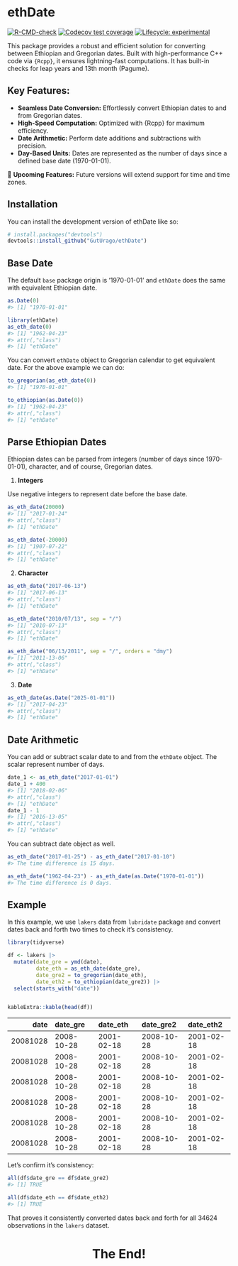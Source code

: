 
<!-- README.md is generated from README.Rmd. Please edit that file -->

# ethDate

<!-- badges: start -->

[![R-CMD-check](https://github.com/GutUrago/ethDate/actions/workflows/R-CMD-check.yaml/badge.svg)](https://github.com/GutUrago/ethDate/actions/workflows/R-CMD-check.yaml)
[![Codecov test
coverage](https://codecov.io/gh/GutUrago/ethDate/graph/badge.svg)](https://app.codecov.io/gh/GutUrago/ethDate)
[![Lifecycle:
experimental](https://img.shields.io/badge/lifecycle-experimental-orange.svg)](https://lifecycle.r-lib.org/articles/stages.html#experimental)
<!-- badges: end -->

This package provides a robust and efficient solution for converting
between Ethiopian and Gregorian dates. Built with high-performance C++
code via `{Rcpp}`, it ensures lightning-fast computations. It has
built-in checks for leap years and 13th month (Pagume).

## Key Features:

- **Seamless Date Conversion:** Effortlessly convert Ethiopian dates to
  and from Gregorian dates.
- **High-Speed Computation:** Optimized with {Rcpp} for maximum
  efficiency.
- **Date Arithmetic:** Perform date additions and subtractions with
  precision.
- **Day-Based Units:** Dates are represented as the number of days since
  a defined base date (1970-01-01).

🚀 **Upcoming Features:** Future versions will extend support for time
and time zones.

## Installation

You can install the development version of ethDate like so:

``` r
# install.packages("devtools")
devtools::install_github("GutUrago/ethDate")
```

## Base Date

The default `base` package origin is ‘1970-01-01’ and `ethDate` does the
same with equivalent Ethiopian date.

``` r
as.Date(0)
#> [1] "1970-01-01"
```

``` r
library(ethDate)
as_eth_date(0)
#> [1] "1962-04-23"
#> attr(,"class")
#> [1] "ethDate"
```

You can convert `ethDate` object to Gregorian calendar to get equivalent
date. For the above example we can do:

``` r
to_gregorian(as_eth_date(0))
#> [1] "1970-01-01"
```

``` r
to_ethiopian(as.Date(0))
#> [1] "1962-04-23"
#> attr(,"class")
#> [1] "ethDate"
```

## Parse Ethiopian Dates

Ethiopian dates can be parsed from integers (number of days since
1970-01-01), character, and of course, Gregorian dates.

1.  **Integers**

Use negative integers to represent date before the base date.

``` r
as_eth_date(20000)
#> [1] "2017-01-24"
#> attr(,"class")
#> [1] "ethDate"
```

``` r
as_eth_date(-20000)
#> [1] "1907-07-22"
#> attr(,"class")
#> [1] "ethDate"
```

2.  **Character**

``` r
as_eth_date("2017-06-13")
#> [1] "2017-06-13"
#> attr(,"class")
#> [1] "ethDate"
```

``` r
as_eth_date("2010/07/13", sep = "/")
#> [1] "2010-07-13"
#> attr(,"class")
#> [1] "ethDate"
```

``` r
as_eth_date("06/13/2011", sep = "/", orders = "dmy")
#> [1] "2011-13-06"
#> attr(,"class")
#> [1] "ethDate"
```

3.  **Date**

``` r
as_eth_date(as.Date("2025-01-01"))
#> [1] "2017-04-23"
#> attr(,"class")
#> [1] "ethDate"
```

## Date Arithmetic

You can add or subtract scalar date to and from the `ethDate` object.
The scalar represent number of days.

``` r
date_1 <- as_eth_date("2017-01-01")
date_1 + 400
#> [1] "2018-02-06"
#> attr(,"class")
#> [1] "ethDate"
date_1 - 1
#> [1] "2016-13-05"
#> attr(,"class")
#> [1] "ethDate"
```

You can subtract date object as well.

``` r
as_eth_date("2017-01-25") - as_eth_date("2017-01-10")
#> The time difference is 15 days.

as_eth_date("1962-04-23") - as_eth_date(as.Date("1970-01-01"))
#> The time difference is 0 days.
```

## Example

In this example, we use `lakers` data from `lubridate` package and
convert dates back and forth two times to check it’s consistency.

``` r
library(tidyverse)

df <- lakers |> 
  mutate(date_gre = ymd(date),
         date_eth = as_eth_date(date_gre),
         date_gre2 = to_gregorian(date_eth),
         date_eth2 = to_ethiopian(date_gre2)) |> 
  select(starts_with("date"))


kableExtra::kable(head(df))
```

|     date | date_gre   | date_eth   | date_gre2  | date_eth2  |
|---------:|:-----------|:-----------|:-----------|:-----------|
| 20081028 | 2008-10-28 | 2001-02-18 | 2008-10-28 | 2001-02-18 |
| 20081028 | 2008-10-28 | 2001-02-18 | 2008-10-28 | 2001-02-18 |
| 20081028 | 2008-10-28 | 2001-02-18 | 2008-10-28 | 2001-02-18 |
| 20081028 | 2008-10-28 | 2001-02-18 | 2008-10-28 | 2001-02-18 |
| 20081028 | 2008-10-28 | 2001-02-18 | 2008-10-28 | 2001-02-18 |
| 20081028 | 2008-10-28 | 2001-02-18 | 2008-10-28 | 2001-02-18 |

Let’s confirm it’s consistency:

``` r
all(df$date_gre == df$date_gre2)
#> [1] TRUE
```

``` r
all(df$date_eth == df$date_eth2)
#> [1] TRUE
```

That proves it consistently converted dates back and forth for all 34624
observations in the `lakers` dataset.

<div>
<h1 style="text-align: center; color=blue">The End!</h1>
</div>
